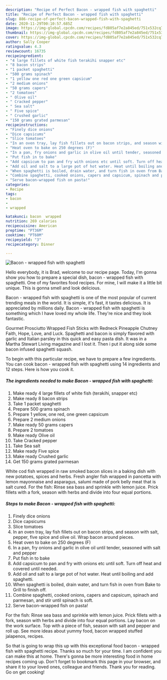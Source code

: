 ```yaml
---
description: "Recipe of Perfect Bacon - wrapped fish with spaghetti"
title: "Recipe of Perfect Bacon - wrapped fish with spaghetti"
slug: 886-recipe-of-perfect-bacon-wrapped-fish-with-spaghetti
date: 2020-11-29T00:10:57.685Z
image: https://img-global.cpcdn.com/recipes/fd805af7e2a845ed/751x532cq70/bacon-wrapped-fish-with-spaghetti-recipe-main-photo.jpg
thumbnail: https://img-global.cpcdn.com/recipes/fd805af7e2a845ed/751x532cq70/bacon-wrapped-fish-with-spaghetti-recipe-main-photo.jpg
cover: https://img-global.cpcdn.com/recipes/fd805af7e2a845ed/751x532cq70/bacon-wrapped-fish-with-spaghetti-recipe-main-photo.jpg
author: Sally Cooper
ratingvalue: 4.3
reviewcount: 16735
recipeingredient:
- "4 large fillets of white fish terakihi snapper etc"
- "8 bacon strips"
- "1 packet spaghetti"
- "500 grams spinach"
- "1 yellow one red one green capsicum"
- "2 medium onions"
- "50 grams capers"
- "2 tomatoes"
- " Olive oil"
- " Cracked pepper"
- " Sea salt"
- " Five spice"
- " Crushed garlic"
- "150 grams grated parmesan"
recipeinstructions:
- "Finely dice onions"
- "Dice capsicums"
- "Slice tomatoes"
- "In an oven tray, lay fish fillets out on bacon strips, and season with salt, pepper, five spice and olive oil. Wrap bacon around pieces."
- "Heat oven to bake on 250 degrees (F)"
- "In a pan, fry onions and garlic in olive oil until tender, seasoned with salt and pepper"
- "Put fish in to bake"
- "Add capsicum to pan and fry with onions etc until soft. Turn off heat and covered until needed."
- "Add oil and salt to a large pot of hot water. Heat until boiling and add spaghetti."
- "When spaghetti is boiled, drain water, and turn fish in oven from Bake to Grill to finish off."
- "Combine spaghetti, cooked onions, capers and capsicum, spinach and parmesan, and stir until spinach is soft."
- "Serve bacon-wrapped fish on pasta!"
categories:
- Recipe
tags:
- bacon
- 
- wrapped

katakunci: bacon  wrapped 
nutrition: 269 calories
recipecuisine: American
preptime: "PT36M"
cooktime: "PT60M"
recipeyield: "3"
recipecategory: Dinner

---
```



![Bacon - wrapped fish with spaghetti](https://img-global.cpcdn.com/recipes/fd805af7e2a845ed/751x532cq70/bacon-wrapped-fish-with-spaghetti-recipe-main-photo.jpg)

Hello everybody, it is Brad, welcome to our recipe page. Today, I'm gonna show you how to prepare a special dish, bacon - wrapped fish with spaghetti. One of my favorites food recipes. For mine, I will make it a little bit unique. This is gonna smell and look delicious.

Bacon - wrapped fish with spaghetti is one of the most popular of current trending meals in the world. It is simple, it's fast, it tastes delicious. It is appreciated by millions daily. Bacon - wrapped fish with spaghetti is something which I have loved my whole life. They're nice and they look fantastic.

Gourmet Prosciutto Wrapped Fish Sticks with Redneck Pineapple Chutney Faith, Hope, Love, and Luck. Spaghetti and bacon is simply flavored with garlic and Italian parsley in this quick and easy pasta dish. It was in a Martha Stewart Living magazine and I lost it. Then i put it along side some bacon infused spaghetti squash.


To begin with this particular recipe, we have to prepare a few ingredients. You can cook bacon - wrapped fish with spaghetti using 14 ingredients and 12 steps. Here is how you cook it.

<!--inarticleads1-->

##### The ingredients needed to make Bacon - wrapped fish with spaghetti:

1. Make ready 4 large fillets of white fish (terakihi, snapper etc)
1. Make ready 8 bacon strips
1. Take 1 packet spaghetti
1. Prepare 500 grams spinach
1. Prepare 1 yellow, one red, one green capsicum
1. Prepare 2 medium onions
1. Make ready 50 grams capers
1. Prepare 2 tomatoes
1. Make ready  Olive oil
1. Take  Cracked pepper
1. Take  Sea salt
1. Make ready  Five spice
1. Make ready  Crushed garlic
1. Get 150 grams grated parmesan


White cod fish wrapped in raw smoked bacon slices in a baking dish with new potatoes, spices and herbs. Fresh angler fish wrapped in pancetta with lemon mayonnaise and asparagus, salumi made of pork belly meat that is salt cured. For the fish: Rinse sea bass and sprinkle with lemon juice. Prick fillets with a fork, season with herbs and divide into four equal portions. 

<!--inarticleads2-->

##### Steps to make Bacon - wrapped fish with spaghetti:

1. Finely dice onions
1. Dice capsicums
1. Slice tomatoes
1. In an oven tray, lay fish fillets out on bacon strips, and season with salt, pepper, five spice and olive oil. Wrap bacon around pieces.
1. Heat oven to bake on 250 degrees (F)
1. In a pan, fry onions and garlic in olive oil until tender, seasoned with salt and pepper
1. Put fish in to bake
1. Add capsicum to pan and fry with onions etc until soft. Turn off heat and covered until needed.
1. Add oil and salt to a large pot of hot water. Heat until boiling and add spaghetti.
1. When spaghetti is boiled, drain water, and turn fish in oven from Bake to Grill to finish off.
1. Combine spaghetti, cooked onions, capers and capsicum, spinach and parmesan, and stir until spinach is soft.
1. Serve bacon-wrapped fish on pasta!


For the fish: Rinse sea bass and sprinkle with lemon juice. Prick fillets with a fork, season with herbs and divide into four equal portions. Lay bacon on the work surface. Top with a piece of fish, season with salt and pepper and roll up. See more ideas about yummy food, bacon wrapped stuffed jalapenos, recipes. 

So that is going to wrap this up with this exceptional food bacon - wrapped fish with spaghetti recipe. Thanks so much for your time. I am confident you can make this at home. There's gonna be more interesting food in home recipes coming up. Don't forget to bookmark this page in your browser, and share it to your loved ones, colleague and friends. Thank you for reading. Go on get cooking!
